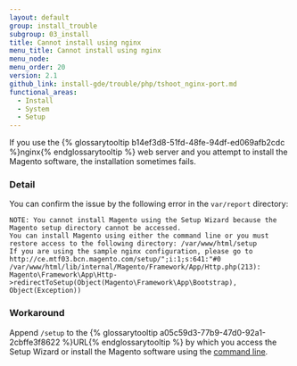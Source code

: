 ```yaml
---
layout: default
group: install_trouble
subgroup: 03_install
title: Cannot install using nginx
menu_title: Cannot install using nginx
menu_node:
menu_order: 20
version: 2.1
github_link: install-gde/trouble/php/tshoot_nginx-port.md
functional_areas:
  - Install
  - System
  - Setup
---
```


If you use the {% glossarytooltip b14ef3d8-51fd-48fe-94df-ed069afb2cdc %}nginx{% endglossarytooltip %} web server and you attempt to install the Magento software, the installation sometimes fails.

### Detail
You can confirm the issue by the following error in the `var/report` directory:

	NOTE: You cannot install Magento using the Setup Wizard because the Magento setup directory cannot be accessed.
	You can install Magento using either the command line or you must restore access to the following directory: /var/www/html/setup
	If you are using the sample nginx configuration, please go to http://ce.mtf03.bcn.magento.com/setup/";i:1;s:641:"#0 /var/www/html/lib/internal/Magento/Framework/App/Http.php(213): Magento\Framework\App\Http->redirectToSetup(Object(Magento\Framework\App\Bootstrap), Object(Exception))

### Workaround
Append `/setup` to the {% glossarytooltip a05c59d3-77b9-47d0-92a1-2cbffe3f8622 %}URL{% endglossarytooltip %} by which you access the Setup Wizard or install the Magento software using the <a href="{{page.baseurl}}/install-gde/install/cli/install-cli.html">command line</a>.

